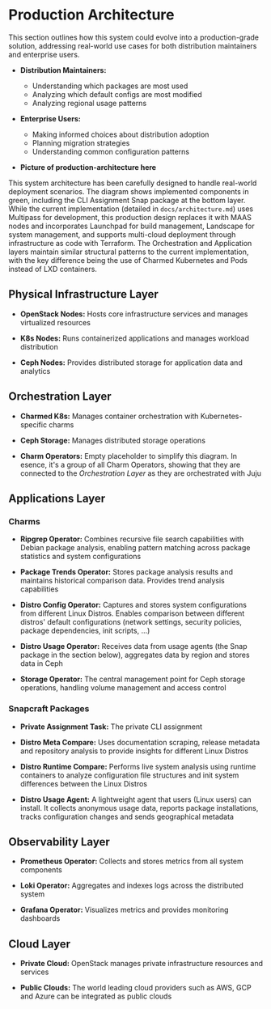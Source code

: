 # Production Architecture

This section outlines how this system could evolve into a production-grade solution, addressing real-world use cases for both distribution maintainers and enterprise users.

- **Distribution Maintainers:**
  - Understanding which packages are most used
  - Analyzing which default configs are most modified
  - Analyzing regional usage patterns

- **Enterprise Users:**
  - Making informed choices about distribution adoption
  - Planning migration strategies
  - Understanding common configuration patterns


- **Picture of production-architecture here**

This system architecture has been carefully designed to handle real-world deployment scenarios. The diagram shows implemented components in green, including the CLI Assignment Snap package at the bottom layer. While the current implementation (detailed in `docs/architecture.md`) uses Multipass for development, this production design replaces it with MAAS nodes and incorporates Launchpad for build management, Landscape for system management, and supports multi-cloud deployment through infrastructure as code with Terraform. The Orchestration and Application layers maintain similar structural patterns to the current implementation, with the key difference being the use of Charmed Kubernetes and Pods instead of LXD containers.


## Physical Infrastructure Layer

- **OpenStack Nodes:** Hosts core infrastructure services and manages virtualized resources

- **K8s Nodes:** Runs containerized applications and manages workload distribution

- **Ceph Nodes:** Provides distributed storage for application data and analytics


## Orchestration Layer


- **Charmed K8s:** Manages container orchestration with Kubernetes-specific charms

- **Ceph Storage:** Manages distributed storage operations

- **Charm Operators:** Empty placeholder to simplify this diagram. In esence, it's a group of all Charm Operators, showing that they are connected to the *Orchestration Layer* as they are orchestrated with Juju



## Applications Layer


### Charms

- **Ripgrep Operator:** Combines recursive file search capabilities with Debian package analysis, enabling pattern matching across package statistics and system configurations

- **Package Trends Operator:** Stores package analysis results and maintains historical comparison data. Provides trend analysis capabilities

- **Distro Config Operator:** Captures and stores system configurations from different Linux Distros. Enables comparison between different distros' default configurations (network settings, security policies, package dependencies, init scripts, ...)

- **Distro Usage Operator:** Receives data from usage agents (the Snap package in the section below), aggregates data by region and stores data in Ceph

- **Storage Operator:** The central management point for Ceph storage operations, handling volume management and access control


### Snapcraft Packages

- **Private Assignment Task:** The private CLI assignment

- **Distro Meta Compare:** Uses documentation scraping, release metadata and repository analysis to provide insights for different Linux Distros

- **Distro Runtime Compare:** Performs live system analysis using runtime containers to analyze configuration file structures and init system differences between the Linux Distros

- **Distro Usage Agent:** A lightweight agent that users (Linux users) can install. It collects anonymous usage data, reports package installations, tracks configuration changes and sends geographical metadata


## Observability Layer

- **Prometheus Operator:** Collects and stores metrics from all system components

- **Loki Operator:** Aggregates and indexes logs across the distributed system

- **Grafana Operator:** Visualizes metrics and provides monitoring dashboards


## Cloud Layer

- **Private Cloud:** OpenStack manages private infrastructure resources and services

- **Public Clouds:** The world leading cloud providers such as AWS, GCP and Azure can be integrated as public clouds

